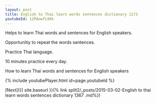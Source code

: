 ```yaml
---
layout: post
title: English to Thai learn words sentences dictionary 1173 
youtubeId: 12PAowfL9Xk
---
```

 
 
Helps to learn Thai words and sentences for English speakers.

Opportunitiy to repeat the words sentences. 

Practice Thai language. 
 
10 minutes practice every day. 
 
How to learn Thai words and sentences for English speakers 
 
{% include youtubePlayer.html id=page.youtubeId %}
 
 
[Next]({{ site.baseurl }}{% link  split2/_posts/2015-03-02-English to thai learn words sentences dictionary 1367 .md%})
 
